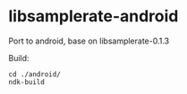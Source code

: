 libsamplerate-android
=====================

Port to android, base on libsamplerate-0.1.3

Build:

```shell
cd ./android/
ndk-build
```
